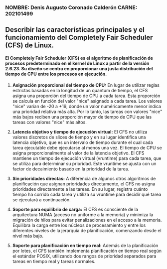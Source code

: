 ### NOMBRE: Denis Augusto Coronado Calderón CARNE: 202101499 

## **Describir las características principales y el funcionamiento del Completely Fair Scheduler (CFS) de Linux.** 

####  El Completely Fair Scheduler (CFS) es el algoritmo de planificación de procesos predeterminado en el kernel de Linux a partir de la versión 2.6.23. Su diseño se centra en proporcionar una justa distribución del tiempo de CPU entre los procesos en ejecución.

1. **Asignación proporcional del tiempo de CPU:** En lugar de utilizar reglas estrictas basadas en la longitud de un quantum de tiempo, el CFS asigna una proporción del tiempo de CPU a cada tarea. Esta proporción se calcula en función del valor "nice" asignado a cada tarea. Los valores "nice" varían de -20 a +19, donde un valor numéricamente menor indica una prioridad relativa más alta. Por lo tanto, las tareas con valores "nice" más bajos reciben una proporción mayor de tiempo de CPU que las tareas con valores "nice" más altos.

2. **Latencia objetivo y tiempo de ejecución virtual:** El CFS no utiliza valores discretos de slices de tiempo y en su lugar identifica una latencia objetivo, que es un intervalo de tiempo durante el cual cada tarea ejecutable debe ejecutarse al menos una vez. El tiempo de CPU se asigna proporcionalmente al valor de la latencia objetivo. El CFS mantiene un tiempo de ejecución virtual (vruntime) para cada tarea, que se utiliza para determinar su prioridad. Este vruntime se ajusta con un factor de decaimiento basado en la prioridad de la tarea.

3. **Sin prioridades directas:** A diferencia de algunos otros algoritmos de planificación que asignan prioridades directamente, el CFS no asigna prioridades directamente a las tareas. En su lugar, registra cuánto tiempo ha corrido cada tarea y utiliza su vruntime para decidir qué tarea se ejecutará a continuación.

4. **Soporte para equilibrio de carga:** El CFS es consciente de la arquitectura NUMA (acceso no uniforme a la memoria) y minimiza la migración de hilos para evitar penalizaciones en el acceso a la memoria. Equilibra la carga entre los núcleos de procesamiento y entre los diferentes niveles de la jerarquía de planificación, comenzando desde el nivel más bajo.

4. **Soporte para planificación en tiempo real:** Además de la planificación por lotes, el CFS también implementa planificación en tiempo real según el estándar POSIX, utilizando dos rangos de prioridad separados para tareas en tiempo real y tareas normales.